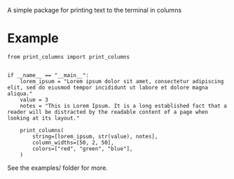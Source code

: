 A simple package for printing text to the terminal in columns

# Example

```
from print_columns import print_columns


if __name__ == "__main__":
    lorem_ipsum = "Lorem ipsum dolor sit amet, consectetur adipiscing elit, sed do eiusmod tempor incididunt ut labore et dolore magna aliqua."
    value = 3
    notes = "This is Lorem Ipsum. It is a long established fact that a reader will be distracted by the readable content of a page when looking at its layout."

    print_columns(
        string=[lorem_ipsum, str(value), notes],
        column_widths=[50, 2, 50],
        colors=["red", "green", "blue"],
    )
```

See the examples/ folder for more.
